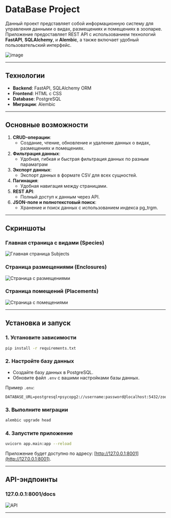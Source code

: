 
# DataBase Project

Данный проект представляет собой информационную систему для управления данными о видах, размещениях и помещениях в зоопарке. Приложение предоставляет REST API с использованием технологий **FastAPI**, **SQLAlchemy**, и **Alembic**, а также включает удобный пользовательский интерфейс.

![image](https://github.com/user-attachments/assets/c6b0f3d1-019f-4bda-a671-020eacd110e9)


---

## Технологии

- **Backend**: FastAPI, SQLAlchemy ORM
- **Frontend**: HTML с CSS
- **Database**: PostgreSQL
- **Миграции**: Alembic

---

## Основные возможности

1. **CRUD-операции**:
   - Создание, чтение, обновление и удаление данных о видах, размещениях и помещениях.
2. **Фильтрация данных**:
   - Удобная, гибкая и быстрая фильтрация данных по разным параматрам
3. **Экспорт данных**:
   - Экспорт данных в формате CSV для всех сущностей.
4. **Пагинация**:
   - Удобная навигация между страницами.
5. **REST API**:
   - Полный доступ к данным через API.
6. **JSON-поле и полнотекстовый поиск**:
   - Хранение и поиск данных с использованием индекса pg_trgm.

---

## Скриншоты

### Главная страница с видами (Species)
![Главная страница Subjects](https://github.com/user-attachments/assets/7e3181b5-8ed9-4831-8b2c-1324e40452cf)



### Страница размещениями (Enclosures)
![Страница с размещениями](https://github.com/user-attachments/assets/ae33fff2-cca3-4f6c-9a59-06d9ba5309b1)



### Страница помещений (Placements)

![Страница с помещениями](https://github.com/user-attachments/assets/45565d9f-ca4b-41ef-b886-602abed64d3c)


---

## Установка и запуск

### 1. Установите зависимости
```bash
pip install -r requirements.txt
```

### 2. Настройте базу данных
- Создайте базу данных в PostgreSQL.
- Обновите файл `.env` с вашими настройками базы данных.

Пример `.env`:
```
DATABASE_URL=postgresql+psycopg2://username:password@localhost:5432/zoo_db
```

### 3. Выполните миграции
```bash
alembic upgrade head
```

### 4. Запустите приложение
```bash
uvicorn app.main:app --reload
```

Приложение будет доступно по адресу: [http://127.0.0.1:8001](http://127.0.0.1:8001).

---

## API-эндпоинты

### 127.0.0.1:8001/docs

![API](https://github.com/user-attachments/assets/539a82a6-f107-4a15-9b22-4038f7906c5b)


---
